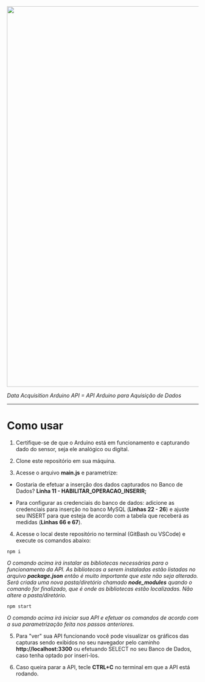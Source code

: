 <img src="https://user-images.githubusercontent.com/46379117/189931169-9df7b283-bf43-4af4-8154-b1669862090e.png" width="1000px">

_Data Acquisition Arduino API = API Arduino para Aquisição de Dados_

<hr>

# Como usar

1. Certifique-se de que o Arduino está em funcionamento e capturando dado do sensor, seja ele analógico ou digital.

1. Clone este repositório em sua máquina.

1. Acesse o arquivo **main.js** e parametrize:

- Gostaria de efetuar a inserção dos dados capturados no Banco de Dados? **Linha 11 - HABILITAR_OPERACAO_INSERIR;**

- Para configurar as credenciais do banco de dados: adicione as credenciais para inserção no banco MySQL (**Linhas 22 - 26**) e ajuste seu INSERT para que esteja de acordo com a tabela que receberá as medidas (**Linhas 66 e 67**).

4. Acesse o local deste repositório no terminal (GitBash ou VSCode) e execute os comandos abaixo:

```
npm i
``` 
_O comando acima irá instalar as bibliotecas necessárias para o funcionamento da API. As bibliotecas a serem instaladas estão listadas no arquivo **package.json** então é muito importante que este não seja alterado. Será criada uma nova pasta/diretório chamado **node_modules** quando o comando for finalizado, que é onde as bibliotecas estão localizadas. Não altere a pasta/diretório._

```
npm start
``` 

_O comando acima irá iniciar sua API e efetuar os comandos de acordo com a sua parametrização feita nos passos anteriores._

5. Para "ver" sua API funcionando você pode visualizar os gráficos das capturas sendo exibidos no seu navegador pelo caminho **http://localhost:3300** ou efetuando SELECT no seu Banco de Dados, caso tenha optado por inseri-los.

6. Caso queira parar a API, tecle **CTRL+C** no terminal em que a API está rodando.
